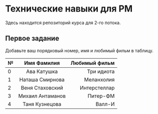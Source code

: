 # Технические навыки для PM
Здесь находится репозиторий курса для 2-го потока. 

## Первое задание

Добавьте ваш порядковый номер, имя и любимый фильм в таблицу.

| № | Имя Фамилия     | Любимый фильм                          |
| - |:---------------:| --------------------------------------:|
| 0 | Ава Катушка     | Три идиота                             |
| 1 | Наташа Смирнова | Меланхолия                             |
| 2 | Веня Стаховский | Интерстеллар                           |
| 3 | Михаил Антаманов| Питер-ФМ                               |
| 4 | Таня Кузнецова | Валл-И                                  |
